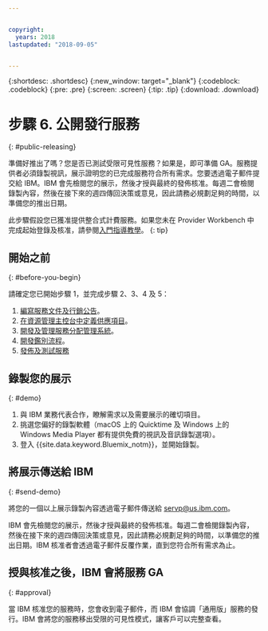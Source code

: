 ```yaml
---


copyright:
  years: 2018
lastupdated: "2018-09-05"


---
```


{:shortdesc: .shortdesc}
{:new_window: target="_blank"}
{:codeblock: .codeblock}
{:pre: .pre}
{:screen: .screen}
{:tip: .tip}
{:download: .download}

# 步驟 6. 公開發行服務
{: #public-releasing}

準備好推出了嗎？您是否已測試受限可見性服務？如果是，即可準備 GA。服務提供者必須錄製視訊，展示證明您的已完成服務符合所有需求。您要透過電子郵件提交給 IBM。IBM 會先檢閱您的展示，然後才授與最終的發佈核准。每週二會檢閱錄製內容，然後在接下來的週四傳回決策或意見，因此請務必規劃足夠的時間，以準備您的推出日期。

此步驟假設您已獲准提供整合式計費服務。如果您未在 Provider Workbench 中完成起始登錄及核准，請參閱[入門指導教學](/docs/third-party/index.html)。
{: tip}

## 開始之前
{: #before-you-begin}

請確定您已開始步驟 1，並完成步驟 2、3、4 及 5：
1. [編寫服務文件及行銷公告](/docs/third-party/cis1-docs-marketing.html)。
2. [在資源管理主控台中定義供應項目](/docs/third-party/cis2-rmc-define.html)。
3. [開發及管理服務分配管理系統](/docs/third-party/cis3-broker.html)。
3. [開發鑑別流程](/docs/third-party/cis5-iam.html)。
3. [發佈及測試服務](/docs/third-party/cis4-rmc-publish.html)


## 錄製您的展示
{: #demo}

1. 與 IBM 業務代表合作，瞭解需求以及需要展示的確切項目。
1. 挑選您偏好的錄製軟體（macOS 上的 Quicktime 及 Windows 上的 Windows Media Player 都有提供免費的視訊及音訊錄製選項）。
2. 登入 {{site.data.keyword.Bluemix_notm}}，並開始錄製。

## 將展示傳送給 IBM
{: #send-demo}

將您的一個以上展示錄製內容透過電子郵件傳送給 servp@us.ibm.com。

IBM 會先檢閱您的展示，然後才授與最終的發佈核准。每週二會檢閱錄製內容，然後在接下來的週四傳回決策或意見，因此請務必規劃足夠的時間，以準備您的推出日期。IBM 核准者會透過電子郵件反覆作業，直到您符合所有需求為止。

## 授與核准之後，IBM 會將服務 GA
{: #approval}

當 IBM 核准您的服務時，您會收到電子郵件，而 IBM 會協調「通用版」服務的發行。IBM 會將您的服務移出受限的可見性模式，讓客戶可以完整查看。

